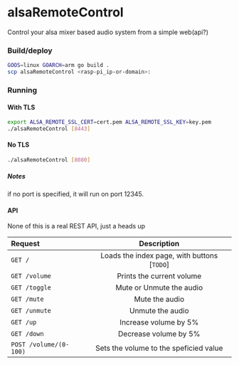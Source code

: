 # alsaRemoteControl
Control your alsa mixer based audio system from a simple web(api?)

### Build/deploy
```sh
GOOS=linux GOARCH=arm go build .
scp alsaRemoteControl <rasp-pi_ip-or-domain>:
```

### Running
#### With TLS
```sh
export ALSA_REMOTE_SSL_CERT=cert.pem ALSA_REMOTE_SSL_KEY=key.pem
./alsaRemoteControl [8443]
```
#### No TLS
```sh
./alsaRemoteControl [8080]
```

##### Notes
if no port is specified, it will run on port 12345.


#### API
None of this is a real REST API, just a heads up

|Request|Description|
|:-------|:-----------:|
|`GET /` | Loads the index page, with buttons \[`TODO`\] |
|`GET /volume` | Prints the current volume |
|`GET /toggle` | Mute or Unmute the audio |
|`GET /mute`   | Mute the audio |
|`GET /unmute` | Unmute the audio |
|`GET /up`     | Increase volume by 5% |
|`GET /down`   | Decrease volume by 5% |
|`POST /volume/(0-100)` | Sets the volume to the speficied value |